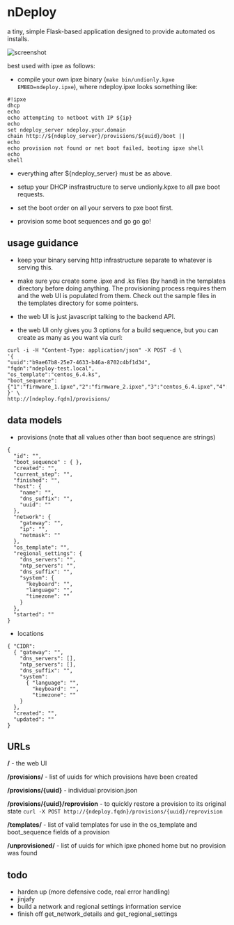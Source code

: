 nDeploy
======

a tiny, simple Flask-based application designed to provide automated os installs.

![screenshot](screenshot.png)

best used with ipxe as follows:

- compile your own ipxe binary (`make bin/undionly.kpxe EMBED=ndeploy.ipxe`),
  where ndeploy.ipxe looks something like:

```
#!ipxe
dhcp
echo
echo attempting to netboot with IP ${ip}
echo
set ndeploy_server ndeploy.your.domain
chain http://${ndeploy_server}/provisions/${uuid}/boot ||
echo
echo provision not found or net boot failed, booting ipxe shell
echo
shell
```

- everything after ${ndeploy_server} must be as above.

- setup your DHCP insfrastructure to serve undionly.kpxe to all pxe boot requests.

- set the boot order on all your servers to pxe boot first.

- provision some boot sequences and go go go!

usage guidance
--------------

- keep your binary serving http infrastructure separate to whatever is serving this.

- make sure you create some .ipxe and .ks files (by hand) in the templates directory before 
  doing anything. The provisioning process requires them and the web UI is populated from them.
  Check out the sample files in the templates directory for some pointers.

- the web UI is just javascript talking to the backend API.

- the web UI only gives you 3 options for a build sequence, but you can create as many as you want via curl:

```
curl -i -H "Content-Type: application/json" -X POST -d \
'{
"uuid":"b9ae67b8-25e7-4633-b46a-8702c4bf1d34",
"fqdn":"ndeploy-test.local",
"os_template":"centos_6.4.ks",
"boot_sequence":{"1":"firmware_1.ipxe","2":"firmware_2.ipxe","3":"centos_6.4.ipxe","4":"local.ipxe"}
}' \
http://[ndeploy.fqdn]/provisions/
```

data models
-----------

- provisions
(note that all values other than boot sequence are strings)
```
{
  "id": "",
  "boot_sequence" : { },
  "created": "",
  "current_step": "",
  "finished": "",
  "host": {
    "name": "",
    "dns_suffix": "",
    "uuid": ""
  },
  "network": {
    "gateway": "",
    "ip": "",
    "netmask": ""
  },
  "os_template": "",
  "regional_settings": {
    "dns_servers": "",
    "ntp_servers": "",
    "dns_suffix": "",
    "system": {
      "keyboard": "",
      "language": "",
      "timezone": ""
    }
  },
  "started": ""
}
```

- locations
```
{ "CIDR":
  { "gateway": "",
    "dns_servers": [],
    "ntp_servers": [],
    "dns_suffix": "",
    "system":
      { "language": "",
        "keyboard": "",
        "timezone": ""
    }
  },
  "created": "",
  "updated": ""
}
```

URLs
---
**/** - the web UI

**/provisions/** - list of uuids for which provisions have been created

**/provisions/{uuid}** - individual provision.json

**/provisions/{uuid}/reprovision** - to quickly restore a provision to its original state `curl -X POST http://{ndeploy.fqdn}/provisions/{uuid}/reprovision`

**/templates/** - list of valid templates for use in the os_template and boot_sequence fields of a provision

**/unprovisioned/** - list of uuids for which ipxe phoned home but no provision was found

todo
----

- harden up (more defensive code, real error handling)
- jinjafy
- build a network and regional settings information service
- finish off get_network_details and get_regional_settings
